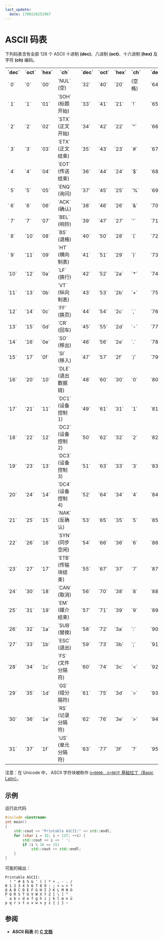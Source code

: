 ```yaml
---
last_update:
  date: 1700226252967
---
```


# ASCII 码表

下列码表含有全部 128 个 ASCII 十进制 **(dec)**、八进制 **(oct)**、十六进制 **(hex)** 及字符 **(ch)** 编码。

<table>
    <tbody>
        <tr>
            <th>`dec`</th>
            <th>`oct`</th>
            <th>`hex`</th>
            <th>`ch`</th>
            <td rowSpan="33"></td>
            <th>`dec`</th>
            <th>`oct`</th>
            <th>`hex`</th>
            <th>`ch`</th>
            <td rowSpan="33"></td>
            <th>`dec`</th>
            <th>`oct`</th>
            <th>`hex`</th>
            <th>`ch`</th>
            <td rowSpan="33"></td>
            <th>`dec`</th>
            <th>`oct`</th>
            <th>`hex`</th>
            <th>`ch`</th>
        </tr>
        <tr>
            <td>` 0`</td>
            <td>`0`</td>
            <td>`00`</td>
            <td>`NUL` (空)</td>
            <td>`32`</td>
            <td>`40`</td>
            <td>`20`</td>
            <td>(空格)</td>
            <td>`64`</td>
            <td>`100`</td>
            <td>`40`</td>
            <td>`@`</td>
            <td>` 96`</td>
            <td>`140`</td>
            <td>`60`</td>
            <td>`\``</td>
        </tr>
        <tr>
            <td>` 1`</td>
            <td>`1`</td>
            <td>`01`</td>
            <td>`SOH` (标题开始)</td>
            <td>`33`</td>
            <td>`41`</td>
            <td>`21`</td>
            <td>`!`</td>
            <td>`65`</td>
            <td>`101`</td>
            <td>`41`</td>
            <td>`A`</td>
            <td>` 97`</td>
            <td>`141`</td>
            <td>`61`</td>
            <td>`a`</td>
        </tr>
        <tr>
            <td>` 2`</td>
            <td>`2`</td>
            <td>`02`</td>
            <td>`STX` (正文开始)</td>
            <td>`34`</td>
            <td>`42`</td>
            <td>`22`</td>
            <td>`"`</td>
            <td>`66`</td>
            <td>`102`</td>
            <td>`42`</td>
            <td>`B`</td>
            <td>` 98`</td>
            <td>`142`</td>
            <td>`62`</td>
            <td>`b`</td>
        </tr>
        <tr>
            <td>` 3`</td>
            <td>`3`</td>
            <td>`03`</td>
            <td>`ETX` (正文结束)</td>
            <td>`35`</td>
            <td>`43`</td>
            <td>`23`</td>
            <td>`#`</td>
            <td>`67`</td>
            <td>`103`</td>
            <td>`43`</td>
            <td>`C`</td>
            <td>` 99`</td>
            <td>`143`</td>
            <td>`63`</td>
            <td>`c`</td>
        </tr>
        <tr>
            <td>` 4`</td>
            <td>`4`</td>
            <td>`04`</td>
            <td>`EOT` (传送结束)</td>
            <td>`36`</td>
            <td>`44`</td>
            <td>`24`</td>
            <td>`$`</td>
            <td>`68`</td>
            <td>`104`</td>
            <td>`44`</td>
            <td>`D`</td>
            <td>`100`</td>
            <td>`144`</td>
            <td>`64`</td>
            <td>`d`</td>
        </tr>
        <tr>
            <td>` 5`</td>
            <td>`5`</td>
            <td>`05`</td>
            <td>`ENQ` (询问)</td>
            <td>`37`</td>
            <td>`45`</td>
            <td>`25`</td>
            <td>`%`</td>
            <td>`69`</td>
            <td>`105`</td>
            <td>`45`</td>
            <td>`E`</td>
            <td>`101`</td>
            <td>`145`</td>
            <td>`65`</td>
            <td>`e`</td>
        </tr>
        <tr>
            <td>` 6`</td>
            <td>`6`</td>
            <td>`06`</td>
            <td>`ACK` (确认)</td>
            <td>`38`</td>
            <td>`46`</td>
            <td>`26`</td>
            <td>`&amp;`</td>
            <td>`70`</td>
            <td>`106`</td>
            <td>`46`</td>
            <td>`F`</td>
            <td>`102`</td>
            <td>`146`</td>
            <td>`66`</td>
            <td>`f`</td>
        </tr>
        <tr>
            <td>` 7`</td>
            <td>`7`</td>
            <td>`07`</td>
            <td>`BEL` (响铃)</td>
            <td>`39`</td>
            <td>`47`</td>
            <td>`27`</td>
            <td>`'`</td>
            <td>`71`</td>
            <td>`107`</td>
            <td>`47`</td>
            <td>`G`</td>
            <td>`103`</td>
            <td>`147`</td>
            <td>`67`</td>
            <td>`g`</td>
        </tr>
        <tr>
            <td>` 8`</td>
            <td>`10`</td>
            <td>`08`</td>
            <td>`BS` (退格)</td>
            <td>`40`</td>
            <td>`50`</td>
            <td>`28`</td>
            <td>`(`</td>
            <td>`72`</td>
            <td>`110`</td>
            <td>`48`</td>
            <td>`H`</td>
            <td>`104`</td>
            <td>`150`</td>
            <td>`68`</td>
            <td>`h`</td>
        </tr>
        <tr>
            <td>` 9`</td>
            <td>`11`</td>
            <td>`09`</td>
            <td>`HT` (横向制表)</td>
            <td>`41`</td>
            <td>`51`</td>
            <td>`29`</td>
            <td>`)`</td>
            <td>`73`</td>
            <td>`111`</td>
            <td>`49`</td>
            <td>`I`</td>
            <td>`105`</td>
            <td>`151`</td>
            <td>`69`</td>
            <td>`i`</td>
        </tr>
        <tr>
            <td>`10`</td>
            <td>`12`</td>
            <td>`0a`</td>
            <td>`LF` (换行)</td>
            <td>`42`</td>
            <td>`52`</td>
            <td>`2a`</td>
            <td>`*`</td>
            <td>`74`</td>
            <td>`112`</td>
            <td>`4a`</td>
            <td>`J`</td>
            <td>`106`</td>
            <td>`152`</td>
            <td>`6a`</td>
            <td>`j`</td>
        </tr>
        <tr>
            <td>`11`</td>
            <td>`13`</td>
            <td>`0b`</td>
            <td>`VT` (纵向制表)</td>
            <td>`43`</td>
            <td>`53`</td>
            <td>`2b`</td>
            <td>`+`</td>
            <td>`75`</td>
            <td>`113`</td>
            <td>`4b`</td>
            <td>`K`</td>
            <td>`107`</td>
            <td>`153`</td>
            <td>`6b`</td>
            <td>`k`</td>
        </tr>
        <tr>
            <td>`12`</td>
            <td>`14`</td>
            <td>`0c`</td>
            <td>`FF` (换页)</td>
            <td>`44`</td>
            <td>`54`</td>
            <td>`2c`</td>
            <td>`,`</td>
            <td>`76`</td>
            <td>`114`</td>
            <td>`4c`</td>
            <td>`L`</td>
            <td>`108`</td>
            <td>`154`</td>
            <td>`6c`</td>
            <td>`l`</td>
        </tr>
        <tr>
            <td>`13`</td>
            <td>`15`</td>
            <td>`0d`</td>
            <td>`CR` (回车)</td>
            <td>`45`</td>
            <td>`55`</td>
            <td>`2d`</td>
            <td>`-`</td>
            <td>`77`</td>
            <td>`115`</td>
            <td>`4d`</td>
            <td>`M`</td>
            <td>`109`</td>
            <td>`155`</td>
            <td>`6d`</td>
            <td>`m`</td>
        </tr>
        <tr>
            <td>`14`</td>
            <td>`16`</td>
            <td>`0e`</td>
            <td>`SO` (移出)</td>
            <td>`46`</td>
            <td>`56`</td>
            <td>`2e`</td>
            <td>`.`</td>
            <td>`78`</td>
            <td>`116`</td>
            <td>`4e`</td>
            <td>`N`</td>
            <td>`110`</td>
            <td>`156`</td>
            <td>`6e`</td>
            <td>`n`</td>
        </tr>
        <tr>
            <td>`15`</td>
            <td>`17`</td>
            <td>`0f`</td>
            <td>`SI` (移入)</td>
            <td>`47`</td>
            <td>`57`</td>
            <td>`2f`</td>
            <td>`/`</td>
            <td>`79`</td>
            <td>`117`</td>
            <td>`4f`</td>
            <td>`O`</td>
            <td>`111`</td>
            <td>`157`</td>
            <td>`6f`</td>
            <td>`o`</td>
        </tr>
        <tr>
            <td>`16`</td>
            <td>`20`</td>
            <td>`10`</td>
            <td>`DLE` (退出数据链)</td>
            <td>`48`</td>
            <td>`60`</td>
            <td>`30`</td>
            <td>`0`</td>
            <td>`80`</td>
            <td>`120`</td>
            <td>`50`</td>
            <td>`P`</td>
            <td>`112`</td>
            <td>`160`</td>
            <td>`70`</td>
            <td>`p`</td>
        </tr>
        <tr>
            <td>`17`</td>
            <td>`21`</td>
            <td>`11`</td>
            <td>`DC1` (设备控制1)</td>
            <td>`49`</td>
            <td>`61`</td>
            <td>`31`</td>
            <td>`1`</td>
            <td>`81`</td>
            <td>`121`</td>
            <td>`51`</td>
            <td>`Q`</td>
            <td>`113`</td>
            <td>`161`</td>
            <td>`71`</td>
            <td>`q`</td>
        </tr>
        <tr>
            <td>`18`</td>
            <td>`22`</td>
            <td>`12`</td>
            <td>`DC2` (设备控制2)</td>
            <td>`50`</td>
            <td>`62`</td>
            <td>`32`</td>
            <td>`2`</td>
            <td>`82`</td>
            <td>`122`</td>
            <td>`52`</td>
            <td>`R`</td>
            <td>`114`</td>
            <td>`162`</td>
            <td>`72`</td>
            <td>`r`</td>
        </tr>
        <tr>
            <td>`19`</td>
            <td>`23`</td>
            <td>`13`</td>
            <td>`DC3` (设备控制3)</td>
            <td>`51`</td>
            <td>`63`</td>
            <td>`33`</td>
            <td>`3`</td>
            <td>`83`</td>
            <td>`123`</td>
            <td>`53`</td>
            <td>`S`</td>
            <td>`115`</td>
            <td>`163`</td>
            <td>`73`</td>
            <td>`s`</td>
        </tr>
        <tr>
            <td>`20`</td>
            <td>`24`</td>
            <td>`14`</td>
            <td>`DC4` (设备控制4)</td>
            <td>`52`</td>
            <td>`64`</td>
            <td>`34`</td>
            <td>`4`</td>
            <td>`84`</td>
            <td>`124`</td>
            <td>`54`</td>
            <td>`T`</td>
            <td>`116`</td>
            <td>`164`</td>
            <td>`74`</td>
            <td>`t`</td>
        </tr>
        <tr>
            <td>`21`</td>
            <td>`25`</td>
            <td>`15`</td>
            <td>`NAK` (反确认)</td>
            <td>`53`</td>
            <td>`65`</td>
            <td>`35`</td>
            <td>`5`</td>
            <td>`85`</td>
            <td>`125`</td>
            <td>`55`</td>
            <td>`U`</td>
            <td>`117`</td>
            <td>`165`</td>
            <td>`75`</td>
            <td>`u`</td>
        </tr>
        <tr>
            <td>`22`</td>
            <td>`26`</td>
            <td>`16`</td>
            <td>`SYN` (同步空闲)</td>
            <td>`54`</td>
            <td>`66`</td>
            <td>`36`</td>
            <td>`6`</td>
            <td>`86`</td>
            <td>`126`</td>
            <td>`56`</td>
            <td>`V`</td>
            <td>`118`</td>
            <td>`166`</td>
            <td>`76`</td>
            <td>`v`</td>
        </tr>
        <tr>
            <td>`23`</td>
            <td>`27`</td>
            <td>`17`</td>
            <td>`ETB` (传输块结束)</td>
            <td>`55`</td>
            <td>`67`</td>
            <td>`37`</td>
            <td>`7`</td>
            <td>`87`</td>
            <td>`127`</td>
            <td>`57`</td>
            <td>`W`</td>
            <td>`119`</td>
            <td>`167`</td>
            <td>`77`</td>
            <td>`w`</td>
        </tr>
        <tr>
            <td>`24`</td>
            <td>`30`</td>
            <td>`18`</td>
            <td>`CAN` (取消)</td>
            <td>`56`</td>
            <td>`70`</td>
            <td>`38`</td>
            <td>`8`</td>
            <td>`88`</td>
            <td>`130`</td>
            <td>`58`</td>
            <td>`X`</td>
            <td>`120`</td>
            <td>`170`</td>
            <td>`78`</td>
            <td>`x`</td>
        </tr>
        <tr>
            <td>`25`</td>
            <td>`31`</td>
            <td>`19`</td>
            <td>`EM` (媒介结束)</td>
            <td>`57`</td>
            <td>`71`</td>
            <td>`39`</td>
            <td>`9`</td>
            <td>`89`</td>
            <td>`131`</td>
            <td>`59`</td>
            <td>`Y`</td>
            <td>`121`</td>
            <td>`171`</td>
            <td>`79`</td>
            <td>`y`</td>
        </tr>
        <tr>
            <td>`26`</td>
            <td>`32`</td>
            <td>`1a`</td>
            <td>`SUB` (替换)</td>
            <td>`58`</td>
            <td>`72`</td>
            <td>`3a`</td>
            <td>`:`</td>
            <td>`90`</td>
            <td>`132`</td>
            <td>`5a`</td>
            <td>`Z`</td>
            <td>`122`</td>
            <td>`172`</td>
            <td>`7a`</td>
            <td>`z`</td>
        </tr>
        <tr>
            <td>`27`</td>
            <td>`33`</td>
            <td>`1b`</td>
            <td>`ESC` (退出)</td>
            <td>`59`</td>
            <td>`73`</td>
            <td>`3b`</td>
            <td>`;`</td>
            <td>`91`</td>
            <td>`133`</td>
            <td>`5b`</td>
            <td>`[`</td>
            <td>`123`</td>
            <td>`173`</td>
            <td>`7b`</td>
            <td>`{`</td>
        </tr>
        <tr>
            <td>`28`</td>
            <td>`34`</td>
            <td>`1c`</td>
            <td>`FS` (文件分隔符)</td>
            <td>`60`</td>
            <td>`74`</td>
            <td>`3c`</td>
            <td>`&lt;`</td>
            <td>`92`</td>
            <td>`134`</td>
            <td>`5c`</td>
            <td>`\ `</td>
            <td>`124`</td>
            <td>`174`</td>
            <td>`7c`</td>
            <td>`|`</td>
        </tr>
        <tr>
            <td>`29`</td>
            <td>`35`</td>
            <td>`1d`</td>
            <td>`GS` (组分隔符)</td>
            <td>`61`</td>
            <td>`75`</td>
            <td>`3d`</td>
            <td>`=`</td>
            <td>`93`</td>
            <td>`135`</td>
            <td>`5d`</td>
            <td>`]`</td>
            <td>`125`</td>
            <td>`175`</td>
            <td>`7d`</td>
            <td>`}`</td>
        </tr>
        <tr>
            <td>`30`</td>
            <td>`36`</td>
            <td>`1e`</td>
            <td>`RS` (记录分隔符)</td>
            <td>`62`</td>
            <td>`76`</td>
            <td>`3e`</td>
            <td>`&gt;`</td>
            <td>`94`</td>
            <td>`136`</td>
            <td>`5e`</td>
            <td>`^`</td>
            <td>`126`</td>
            <td>`176`</td>
            <td>`7e`</td>
            <td>`~`</td>
        </tr>
        <tr>
            <td>`31`</td>
            <td>`37`</td>
            <td>`1f`</td>
            <td>`US` (单元分隔符)</td>
            <td>`63`</td>
            <td>`77`</td>
            <td>`3f`</td>
            <td>`?`</td>
            <td>`95`</td>
            <td>`137`</td>
            <td>`5f`</td>
            <td>`_`</td>
            <td>`127`</td>
            <td>`177`</td>
            <td>`7f`</td>
            <td>`DEL` (删除)</td>
        </tr>
    </tbody>
</table>

注意：在 Unicode 中， ASCII 字符块被称作 [`U+0000..U+007F` 基础拉丁（Basic Latin）](http://www.unicode.org/charts/PDF/U0000.pdf)。

## 示例

运行此代码

```cpp
#include <iostream>
int main()
{
    std::cout << "Printable ASCII:" << std::endl;
    for (char i = 32; i < 127; ++i) {
        std::cout << i << ' ';
        if (i % 16 == 15)
            std::cout << std::endl;
    }
}
```

可能的输出：

```
Printable ASCII:
  ! " # $ % & ' ( ) * + , - . /
0 1 2 3 4 5 6 7 8 9 : ; < = > ?
@ A B C D E F G H I J K L M N O
P Q R S T U V W X Y Z [ \ ] ^ _
` a b c d e f g h i j k l m n o
p q r s t u v w x y z { | } ~
```

## 参阅

- **ASCII 码表** 的 [**C 文档**](https://zh.cppreference.com/w/c/language/ascii "c/language/ascii")
